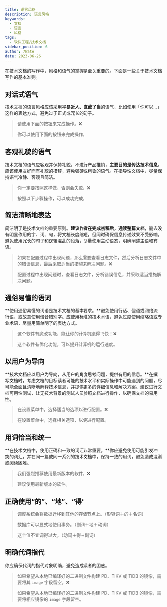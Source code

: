 ```yaml
---
title: 语言风格
description: 语言风格
keywords:
  - 文档
  - 语言
  - 风格
tags:
  - 软件工程/技术文档
sidebar_position: 6
author: 7Wate
date: 2023-06-26
---
```


在技术文档的写作中，风格和语气的掌握是至关重要的。下面是一些关于技术文档写作的基本准则。

## 对话式语气

技术文档的语言风格应该采用**平易近人、直截了当**的语气，比如使用「你可以…」这样的表达方式，避免过于正式或冗长的句子。

> 请使用下面的按钮来完成操作。❌
> 
> 你可以使用下面的按钮来完成操作。

## 客观礼貌的语气

技术文档的语气应客观并保持礼貌，不进行产品推销，**主要目的是传达技术信息**。应该使用友好而有礼貌的措辞，避免强硬或粗鲁的语气。在指导性文档中，尽量保持语气冷静、客观且简洁。

> 你一定要按照这样做，否则会失败。❌
> 
> 按照以下步骤操作，可以成功完成。

## 简洁清晰地表达

简洁明了是技术文档的重要原则。**建议作者在完成初稿后，通读整篇文档**，删去没有明显作用的字、词、句，将文档长度缩短，但同时确保信息传递效果不受影响。避免使用冗长的句子和逻辑混乱的段落，尽量使用主动语态，明确阐述主语和宾语。

> 如果在配置过程中出现问题，那么需要查看日志文件，然后分析日志文件中的错误信息，最后采取适当的措施来解决问题。❌
> 
> 配置过程中出现问题时，查看日志文件，分析错误信息，并采取适当措施解决问题。

## 通俗易懂的语词

**使用通俗易懂的词语是技术文档的基本要求。**避免使用行话、俚语或网络流行语，或故意使用谐音错别字。应使用标准的技术术语，避免过度使用缩略语或专业术语，尽量用简单明了的表达方式。

> 这个软件有魔改功能，能让你的计算机跑得飞快！❌
> 
> 这个软件有优化功能，可以提升计算机的运行速度。

## 以用户为导向

**技术文档应以用户为导向，从用户的角度思考问题，提供有用的信息。**在撰写文档时，考虑文档的目标读者可能的技术水平和实际操作中可能遇到的问题，尽可能全面且清晰地解释技术信息，并提供更多的详细信息和解决方案。建议进行文档可用性测试，让无技术背景的测试人员参照文档进行操作，以确保文档的易用性。

> 在设置菜单中，选择适当的选项以进行配置。❌
> 
> 在设置菜单中，选择相关选项，以便进行配置。

## 用词恰当和统一

**在技术文档中，使用正确和一致的词汇非常重要。**你应避免使用可能引发冲突的词汇，并在同一篇或同一系列的技术文档中，保持一致的用词，避免造成混淆或阅读困难。

> 我们强烈推荐使用最新版本的软件。❌
> 
> 建议使用最新版本的软件。

## 正确使用“的”、“地”、“得”

> 调度系统会将数据迁移到其他的存储节点上。（形容词＋的＋名词）
> 
> 数据库可以显式地使用事务。（副词＋地＋动词）
> 
> 这个值不宜调得过大。（动词＋得＋副词）

## 明确代词指代

你应确保代词的指代对象明确，避免造成读者的困惑。

> 如果希望从本地已编译好的二进制文件构建 PD、TiKV 或 TiDB 的镜像，需要将其 `image` 字段留空。❌
> 
> 如果希望从本地已编译好的二进制文件构建 PD、TiKV 或 TiDB 的镜像，需要将相应镜像的 `image` 字段留空。
